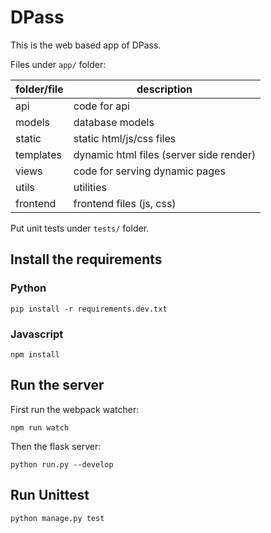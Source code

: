 # DPass
This is the web based app of DPass.

Files under `app/` folder:

| folder/file | description                             |
| ----------- | --------------------------------------- |
| api         | code for api                            |
| models      | database models                         |
| static      | static html/js/css files                |
| templates   | dynamic html files (server side render) |
| views       | code for serving dynamic pages          |
| utils       | utilities                               |
| frontend    | frontend files (js, css)                |

Put unit tests under `tests/` folder.

## Install the requirements

### Python
```
pip install -r requirements.dev.txt
```

### Javascript
```
npm install
```

## Run the server

First run the webpack watcher:
```
npm run watch
```

Then the flask server:

```
python run.py --develop
```


## Run Unittest
```
python manage.py test
```


